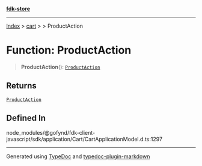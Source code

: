 [**fdk-store**](../../../README.md)
***

[Index](../../../API.md) > [cart](../../README.md) > [<internal>](../README.md) > ProductAction

# Function: ProductAction

> **ProductAction**(): [`ProductAction`](../type-aliases/type-alias.ProductAction.md)

## Returns

[`ProductAction`](../type-aliases/type-alias.ProductAction.md)

## Defined In

node\_modules/@gofynd/fdk-client-javascript/sdk/application/Cart/CartApplicationModel.d.ts:1297

***
Generated using [TypeDoc](https://typedoc.org/) and [typedoc-plugin-markdown](https://www.npmjs.com/package/typedoc-plugin-markdown)
